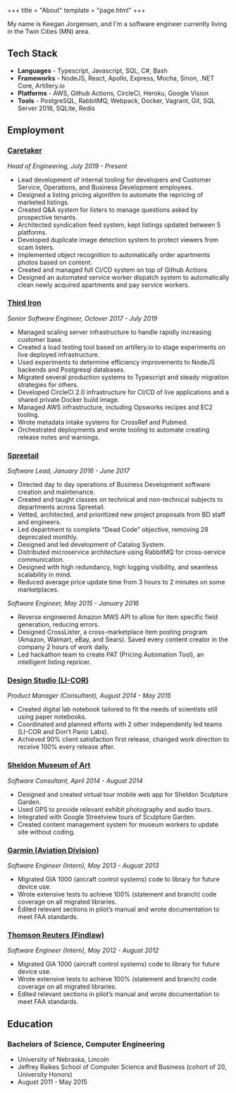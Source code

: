 +++
title = "About"
template = "page.html"
+++

My name is Keegan Jorgensen, and I'm a software engineer currently living in the Twin Cities (MN) area.

## Tech Stack

- **Languages** - Typescript, Javascript, SQL, C#, Bash
- **Frameworks** - NodeJS, React, Apollo, Express, Mocha, Sinon, .NET Core, Artillery.io
- **Platforms** - AWS, Github Actions, CircleCI, Heroku, Google Vision
- **Tools** - PostgreSQL, RabbitMQ, Webpack, Docker, Vagrant, Git, SQL Server 2016, SQLite, Redis

## Employment

### [Caretaker](https://caretaker.com)

_Head of Engineering, July 2019 - Present_

- Lead development of internal tooling for developers and Customer Service, Operations, and Business Development employees.
- Designed a listing pricing algorithm to automate the repricing of marketed listings.
- Created Q&A system for listers to manage questions asked by prospective tenants.
- Architected syndication feed system, kept listings updated between 5 platforms.
- Developed duplicate image detection system to protect viewers from scam listers.
- Implemented object recognition to automatically order apartments photos based on content.
- Created and managed full CI/CD system on top of Github Actions
- Designed an automated service worker dispatch system to automatically clean newly acquired apartments and pay service workers.


### [Third Iron](https://thirdiron.com)

_Senior Software Engineer, Octover 2017 - July 2019_

- Managed scaling server infrastructure to handle rapidly increasing customer base.
- Created a load testing tool based on artillery.io to stage experiments on live deployed infrastructure.
- Used experiments to determine efficiency improvements to NodeJS backends and Postgresql databases.
- Migrated several production systems to Typescript and steady migration strategies for others.
- Developed CircleCI 2.0 infrastructure for CI/CD of live applications and a shared private Docker build image.
- Managed AWS infrastructure, including Opsworks recipes and EC2 tooling.
- Wrote metadata intake systems for CrossRef and Pubmed.
- Orchestrated deployments and wrote tooling to automate creating release notes and warnings.

### [Spreetail](https://spreetail.com)

_Software Lead, January 2016 - June 2017_

- Directed day to day operations of Business Development software creation and maintenance.
- Created and taught classes on technical and non-technical subjects to departments across Spreetail.
- Vetted, architected, and prioritized new project proposals from BD staff and engineers.
- Led department to complete “Dead Code” objective, removing 28 deprecated monthly.
- Designed and led development of Catalog System.
- Distributed microservice architecture using RabbitMQ for cross-service communication.
- Designed with high redundancy, high logging visibility, and seamless scalability in mind.
- Reduced average price update time from 3 hours to 2 minutes on some marketplaces.

_Software Engineer, May 2015 - January 2016_

- Reverse engineered Amazon MWS API to allow for item specific field generation, reducing errors.
- Designed CrossLister, a cross-marketplace item posting program (Amazon, Walmart, eBay, and Sears). Saved every content creator in the company 2 hours of work daily. 
- Led hackathon team to create PAT (Pricing Automation Tool), an intelligent listing repricer.

### [Design Studio (LI-COR)](https://www.licor.com/)

_Product Manager (Consultant), August 2014 - May 2015_

- Created digital lab notebook tailored to fit the needs of scientists still using paper notebooks.
- Coordinated and planned efforts with 2 other independently led teams (LI-COR and Don’t Panic Labs).
- Achieved 90% client satisfaction first release, changed work direction to receive 100% every release after.

### [Sheldon Museum of Art](https://sheldonartmuseum.org/)

_Software Consultant, April 2014 - August 2014_

- Designed and created virtual tour mobile web app for Sheldon Sculpture Garden.
- Used GPS to provide relevant exhibit photography and audio tours.
- Integrated with Google Streetview tours of Sculpture Garden.
- Created content management system for museum workers to update site without coding. 

### [Garmin (Aviation Division)](https://buy.garmin.com/en-US/US/in-the-air/general-aviation/cInTheAir-c582-p0.html)

_Software Engineer (Intern), May 2013 - August 2013_

- Migrated GIA 1000 (aircraft control systems) code to library for future device use.  
- Wrote extensive tests to achieve 100% (statement and branch) code coverage on all migrated libraries.
- Edited relevant sections in pilot’s manual and wrote documentation to meet FAA standards.

### [Thomson Reuters (Findlaw)](https://www.findlaw.com/)

_Software Engineer (Intern), May 2012 - August 2012_

- Migrated GIA 1000 (aircraft control systems) code to library for future device use.  
- Wrote extensive tests to achieve 100% (statement and branch) code coverage on all migrated libraries.
- Edited relevant sections in pilot’s manual and wrote documentation to meet FAA standards.

## Education

### Bachelors of Science, Computer Engineering

- University of Nebraska, Lincoln
- Jeffrey Raikes School of Computer Science and Business (cohort of 20, University Honors)
- August 2011 - May 2015

